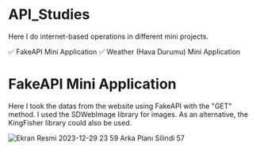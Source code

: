 # API_Studies
Here I do internet-based operations in different mini projects.

✅ FakeAPI Mini Application
✅ Weather (Hava Durumu) Mini Application

# FakeAPI Mini Application

Here I took the datas from the website using FakeAPI with the "GET" method. I used the SDWebImage library for images. As an alternative, the KingFisher library could also be used. 

![Ekran Resmi 2023-12-29 23 59 Arka Planı Silindi 57](https://github.com/ezgikrhnn/API_Studies/assets/109277079/2675b831-2925-4f87-abab-cb82bdb4c698)
